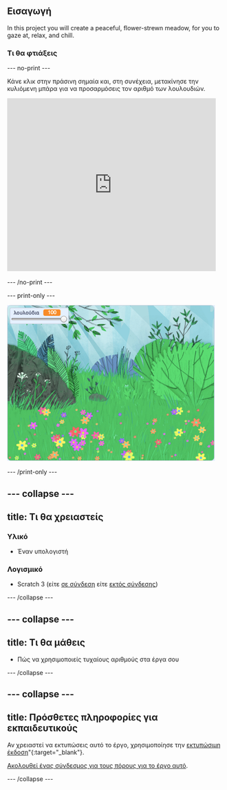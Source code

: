 ## Εισαγωγή

In this project you will create a peaceful, flower-strewn meadow, for you to gaze at, relax, and chill.

### Τι θα φτιάξεις

--- no-print ---

Κάνε κλικ στην πράσινη σημαία και, στη συνέχεια, μετακίνησε την κυλιόμενη μπάρα για να προσαρμόσεις τον αριθμό των λουλουδιών.

<div>
<iframe src="https://scratch.mit.edu/projects/392040712/embed" allowtransparency="true" width="485" height="402" frameborder="0" scrolling="no" allowfullscreen></iframe>
</div>

--- /no-print ---

--- print-only ---

![Ολοκληρωμένο έργο](images/banner.png)

--- /print-only ---

--- collapse ---
---
title: Τι θα χρειαστείς
---

### Υλικό

- Έναν υπολογιστή

### Λογισμικό

+ Scratch 3 (είτε [σε σύνδεση](http://rpf.io/scratchon) είτε [εκτός σύνδεσης](http://rpf.io/scratchoff))

--- /collapse ---

--- collapse ---
---
title: Τι θα μάθεις
---

- Πώς να χρησιμοποιείς τυχαίους αριθμούς στα έργα σου

--- /collapse ---

--- collapse ---
---
title: Πρόσθετες πληροφορίες για εκπαιδευτικούς
---

Αν χρειαστεί να εκτυπώσεις αυτό το έργο, χρησιμοποίησε την [εκτυπώσιμη έκδοση](https://projects.raspberrypi.org/en/projects/mindful-meadow/print)"{:target="_blank"}.

[Ακολουθεί ένας σύνδεσμος για τους πόρους για το έργο αυτό](http://rpf.io/p/en/mindful-meadow-get).

--- /collapse ---
